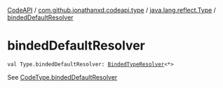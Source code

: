 [CodeAPI](../../index.md) / [com.github.jonathanxd.codeapi.type](../index.md) / [java.lang.reflect.Type](index.md) / [bindedDefaultResolver](.)

# bindedDefaultResolver

`val Type.bindedDefaultResolver: `[`BindedTypeResolver`](../-binded-type-resolver/index.md)`<*>`

See [CodeType.bindedDefaultResolver](../-code-type/binded-default-resolver.md)

